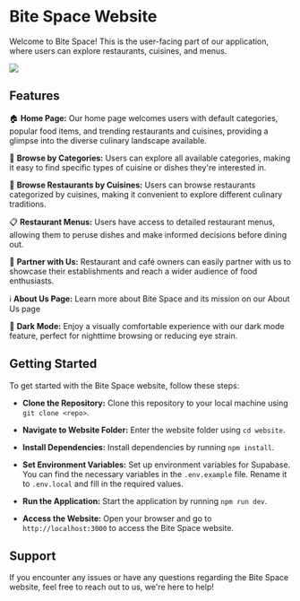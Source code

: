 # Bite Space Website

Welcome to Bite Space! This is the user-facing part of our application, where users can explore restaurants, cuisines, and menus.

<img src="../media/website.gif"/>

## Features

🏠 <b>Home Page:</b> Our home page welcomes users with default categories, popular food items, and trending restaurants and cuisines, providing a glimpse into the diverse culinary landscape available.

🍴 <b>Browse by Categories:</b> Users can explore all available categories, making it easy to find specific types of cuisine or dishes they're interested in.

🌮 <b>Browse Restaurants by Cuisines:</b> Users can browse restaurants categorized by cuisines, making it convenient to explore different culinary traditions.

📋 <b>Restaurant Menus:</b> Users have access to detailed restaurant menus, allowing them to peruse dishes and make informed decisions before dining out.

🤝 <b>Partner with Us:</b> Restaurant and café owners can easily partner with us to showcase their establishments and reach a wider audience of food enthusiasts.

ℹ️ <b>About Us Page:</b> Learn more about Bite Space and its mission on our About Us page

🌙 <b>Dark Mode:</b> Enjoy a visually comfortable experience with our dark mode feature, perfect for nighttime browsing or reducing eye strain.

## Getting Started

To get started with the Bite Space website, follow these steps:

- <b>Clone the Repository:</b> Clone this repository to your local machine using `git clone <repo>`.

- <b>Navigate to Website Folder:</b> Enter the website folder using `cd website`.

- <b>Install Dependencies:</b> Install dependencies by running `npm install`.

- <b>Set Environment Variables:</b> Set up environment variables for Supabase. You can find the necessary variables in the `.env.example` file. Rename it to `.env.local` and fill in the required values.

- <b>Run the Application:</b> Start the application by running `npm run dev`.

- <b>Access the Website:</b> Open your browser and go to `http://localhost:3000` to access the Bite Space website.

## Support

If you encounter any issues or have any questions regarding the Bite Space website, feel free to reach out to us, we're here to help!